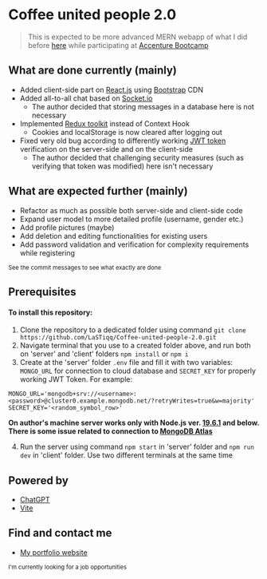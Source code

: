 # Coffee united people 2.0

> This is expected to be more advanced MERN webapp of what I did before [here](https://github.com/LaSTiqq/coffee-united-people) while participating at [Accenture Bootcamp](https://bootcamp.lv/)

## What are done currently (mainly)

- Added client-side part on [React.js](https://reactjs.org/) using [Bootstrap](https://getbootstrap.com/) CDN
- Added all-to-all chat based on [Socket.io](https://socket.io/)
  - The author decided that storing messages in a database here is not necessary
- Implemented [Redux toolkit](https://redux-toolkit.js.org/) instead of Context Hook
  - Cookies and localStorage is now cleared after logging out
- Fixed very old bug according to differently working [JWT token](https://www.npmjs.com/package/jsonwebtoken) verification on the server-side and on the client-side
  - The author decided that challenging security measures (such as verifying that token was modified) here isn't necessary

## What are expected further (mainly)

- Refactor as much as possible both server-side and client-side code
- Expand user model to more detailed profile (username, gender etc.)
- Add profile pictures (maybe)
- Add deletion and editing functionalities for existing users
- Add password validation and verification for complexity requirements while registering

<sub>See the commit messages to see what exactly are done</sub>

## Prerequisites

#### To install this repository:

1. Clone the repository to a dedicated folder using command `git clone https://github.com/LaSTiqq/Coffee-united-people-2.0.git`
2. Navigate terminal that you use to a created folder above, and run both on 'server' and 'client' folders `npm install` or `npm i`
3. Create at the 'server' folder `.env` file and fill it with two variables: `MONGO_URL` for connection to cloud database and `SECRET_KEY` for properly working JWT Token. For example:

```
MONGO_URL='mongodb+srv://<username>:<password>@cluster0.example.mongodb.net/?retryWrites=true&w=majority'
SECRET_KEY='<random_symbol_row>'
```

**On author's machine server works only with Node.js ver. [19.6.1](https://nodejs.org/dist/v19.6.1/) and below.**
**There is some issue related to connection to [MongoDB Atlas](https://www.mongodb.com/atlas/database)**

4. Run the server using command `npm start` in 'server' folder and `npm run dev` in 'client' folder. Use two different terminals at the same time

## Powered by

- [ChatGPT](https://chat.openai.com/chat)
- [Vite](https://vitejs.dev/)

## Find and contact me

- [My portfolio website](https://laurisstirna.eu.pythonanywhere.com/)

<sub>I'm currently looking for a job opportunities</sub>
